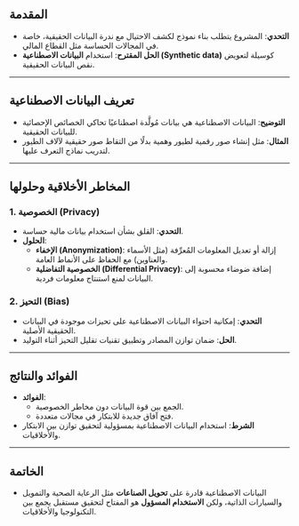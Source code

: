 

## المقدمة
- **التحدي**: المشروع يتطلب بناء نموذج لكشف الاحتيال مع ندرة البيانات الحقيقية، خاصة في المجالات الحساسة مثل القطاع المالي.
- **الحل المقترح**: استخدام **البيانات الاصطناعية (Synthetic data)** كوسيلة لتعويض نقص البيانات الحقيقية.

---

## تعريف البيانات الاصطناعية
- **التوضيح**: البيانات الاصطناعية هي بيانات مُولَّدة اصطناعيًا تحاكي الخصائص الإحصائية للبيانات الحقيقية.
- **المثال**: مثل إنشاء صور رقمية لطيور وهمية بدلًا من التقاط صور حقيقية لآلاف الطيور لتدريب نماذج التعرف عليها.

---

## المخاطر الأخلاقية وحلولها
### 1. **الخصوصية (Privacy)**
- **التحدي**: القلق بشأن استخدام بيانات مالية حساسة.
- **الحلول**:
  - **الإخفاء (Anonymization)**: إزالة أو تعديل المعلومات المُعرِّفة (مثل الأسماء والعناوين) مع الحفاظ على الأنماط العامة.
  - **الخصوصية التفاضلية (Differential Privacy)**: إضافة ضوضاء محسوبة إلى البيانات لمنع استنتاج معلومات فردية.

### 2. **التحيز (Bias)**
- **التحدي**: إمكانية احتواء البيانات الاصطناعية على تحيزات موجودة في البيانات الحقيقية الأصلية.
- **الحل**: ضمان توازن المصادر وتطبيق تقنيات تقليل التحيز أثناء التوليد.

---

## الفوائد والنتائج
- **الفوائد**:
  - الجمع بين قوة البيانات دون مخاطر الخصوصية.
  - فتح آفاق جديدة للابتكار في مجالات متعددة.
- **الشرط**: استخدام البيانات الاصطناعية بمسؤولية لتحقيق توازن بين الابتكار والأخلاقيات.

---

## الخاتمة
- البيانات الاصطناعية قادرة على **تحويل الصناعات** مثل الرعاية الصحية والتمويل والسيارات الذاتية، ولكن **الاستخدام المسؤول** هو المفتاح لتحقيق مستقبل يجمع بين التكنولوجيا والأخلاقيات.
